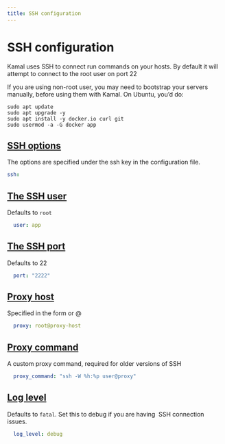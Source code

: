 ```yaml
---
title: SSH configuration
---
```


# SSH configuration


Kamal uses SSH to connect run commands on your hosts.
By default it will attempt to connect to the root user on port 22

If you are using non-root user, you may need to bootstrap your servers manually, before using them with Kamal. On Ubuntu, you’d do:

```shell
sudo apt update
sudo apt upgrade -y
sudo apt install -y docker.io curl git
sudo usermod -a -G docker app
```


## [SSH options](#ssh-options)

The options are specified under the ssh key in the configuration file.
```yaml
ssh:
```
## [The SSH user](#the-ssh-user)

Defaults to `root`

```yaml
  user: app
```
## [The SSH port](#the-ssh-port)

Defaults to 22
```yaml
  port: "2222"
```
## [Proxy host](#proxy-host)

Specified in the form <host> or <user>@<host>
```yaml
  proxy: root@proxy-host
```
## [Proxy command](#proxy-command)

A custom proxy command, required for older versions of SSH
```yaml
  proxy_command: "ssh -W %h:%p user@proxy"
```
## [Log level](#log-level)

Defaults to `fatal`. Set this to debug if you are having
 SSH connection issues.
```yaml
  log_level: debug
```
